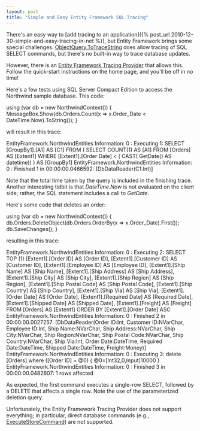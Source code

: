 ```yaml
---
layout: post
title: "Simple and Easy Entity Framework SQL Tracing"
---
```

There's an easy way to [add tracing to an application]({% post_url 2010-12-30-simple-and-easy-tracing-in-net %}), but Entity Framework brings some special challenges. [ObjectQuery.ToTraceString](http://msdn.microsoft.com/en-us/library/system.data.objects.objectquery.totracestring.aspx) does allow tracing of SQL SELECT commands, but there's no built-in way to trace database updates.



However, there is an [Entity Framework Tracing Provider](http://efwrappers.codeplex.com/) that allows this. Follow the quick-start instructions on the home page, and you'll be off in no time!



Here's a few tests using SQL Server Compact Edition to access the Northwind sample database. This code:




using (var db = new NorthwindContext())
{
    MessageBox.Show(db.Orders.Count(x => x.Order_Date < DateTime.Now).ToString());
}


will result in this trace:




EntityFramework.NorthwindEntities Information: 0 : Executing 1: SELECT [GroupBy1].[A1] AS [C1] FROM ( SELECT COUNT(1) AS [A1] FROM [Orders] AS [Extent1] WHERE [Extent1].[Order Date] < ( CAST( GetDate() AS datetime)) ) AS [GroupBy1]
EntityFramework.NorthwindEntities Information: 0 : Finished 1 in 00:00:00.0466592: [DbDataReader(C1:Int)]


Note that the total time taken by the query is included in the finishing trace. Another interesting tidbit is that _DateTime.Now_ is not evaluated on the client side; rather, the SQL statement includes a call to _GetDate_.



Here's some code that deletes an order:




using (var db = new NorthwindContext())
{
    db.Orders.DeleteObject(db.Orders.OrderBy(x => x.Order_Date).First());
    db.SaveChanges();
}


resulting in this trace:




EntityFramework.NorthwindEntities Information: 0 : Executing 2: SELECT TOP (1) [Extent1].[Order ID] AS [Order ID], [Extent1].[Customer ID] AS [Customer ID], [Extent1].[Employee ID] AS [Employee ID], [Extent1].[Ship Name] AS [Ship Name], [Extent1].[Ship Address] AS [Ship Address], [Extent1].[Ship City] AS [Ship City], [Extent1].[Ship Region] AS [Ship Region], [Extent1].[Ship Postal Code] AS [Ship Postal Code], [Extent1].[Ship Country] AS [Ship Country], [Extent1].[Ship Via] AS [Ship Via], [Extent1].[Order Date] AS [Order Date], [Extent1].[Required Date] AS [Required Date], [Extent1].[Shipped Date] AS [Shipped Date], [Extent1].[Freight] AS [Freight] FROM [Orders] AS [Extent1] ORDER BY [Extent1].[Order Date] ASC
EntityFramework.NorthwindEntities Information: 0 : Finished 2 in 00:00:00.0027257: [DbDataReader(Order ID:Int, Customer ID:NVarChar, Employee ID:Int, Ship Name:NVarChar, Ship Address:NVarChar, Ship City:NVarChar, Ship Region:NVarChar, Ship Postal Code:NVarChar, Ship Country:NVarChar, Ship Via:Int, Order Date:DateTime, Required Date:DateTime, Shipped Date:DateTime, Freight:Money)]
EntityFramework.NorthwindEntities Information: 0 : Executing 3: delete [Orders] where ([Order ID] = @0) { @0=[Int32,0,Input]10000 }
EntityFramework.NorthwindEntities Information: 0 : Finished 3 in 00:00:00.0482807: 1 rows affected


As expected, the first command executes a single-row SELECT, followed by a DELETE that affects a single row. Note the use of the parameterized deletion query.



Unfortunately, the Entity Framework Tracing Provider does not support everything; in particular, direct database commands (e.g., [ExecuteStoreCommand](http://msdn.microsoft.com/en-us/library/system.data.objects.objectcontext.executestorecommand.aspx)) are not supported.

